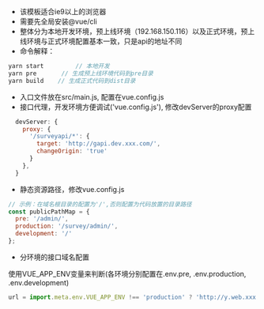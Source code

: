 *  该模板适合ie9以上的浏览器
*  需要先全局安装@vue/cli
*  整体分为本地开发环境，预上线环境（192.168.150.116）以及正式环境，预上线环境与正式环境配置基本一致，只是api的地址不同
*  命令解释：

```javascript
yarn start         // 本地开发
yarn pre       // 生成预上线环境代码到pre目录
yarn build	  // 生成正式代码到dist目录
```
*  入口文件放在src/main.js, 配置在vue.config.js
*  接口代理，开发环境方便调试('vue.config.js'), 修改devServer的proxy配置

```javascript
  devServer: {
    proxy: {
      '/surveyapi/*': {
        target: 'http://gapi.dev.xxx.com/',
        changeOrigin: 'true'
      }
    },
  }
```

*  静态资源路径，修改vue.config.js

```javascript
// 示例：在域名根目录的配置为'/',否则配置为代码放置的目录路径
const publicPathMap = {
  pre: '/admin/',
  production: '/survey/admin/',
  development: '/'
};
```

*  分环境的接口域名配置

使用VUE_APP_ENV变量来判断(各环境分别配置在.env.pre, .env.production, .env.development)

```javascript
url = import.meta.env.VUE_APP_ENV !== 'production' ? 'http://y.web.xxx.com/act' : 'http://y.xxx.com/act'
```

